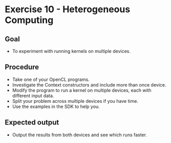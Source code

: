 Exercise 10 - Heterogeneous Computing
====================================

Goal
----
* To experiment with running kernels on multiple devices.

Procedure
---------
* Take one of your OpenCL programs.
* Investigate the Context constructors and include more than once device.
* Modify the program to run a kernel on multiple devices, each with different input data.
* Split your problem across multiple devices if you have time.
* Use the examples in the SDK to help you.

Expected output
---------------
* Output the results from both devices and see which runs faster.
